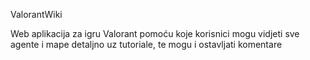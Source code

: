 ValorantWiki

Web aplikacija za igru Valorant pomoću koje korisnici mogu vidjeti sve agente i mape detaljno uz tutoriale, te mogu i ostavljati komentare

